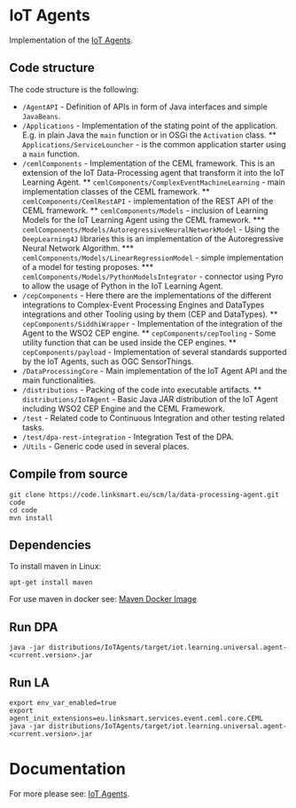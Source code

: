 IoT Agents
===================

Implementation of the [IoT Agents](https://docs.linksmart.eu/display/LA).

## Code structure

The code structure is the following:

* `/AgentAPI` - Definition of APIs in form of Java interfaces and simple `JavaBeans`.
* `/Applications` - Implementation of the stating point of the application. E.g. in plain Java the `main` function or in OSGi the `Activation` class.
	** `Applications/ServiceLouncher` - is the common application starter using a `main` function. 
* `/cemlComponents` - Implementation of the CEML framework. This is an extension of the IoT Data-Processing agent that transform it into the IoT Learning Agent.
	** `cemlComponents/ComplexEventMachineLearning` - main implementation classes of the CEML framework. 
	** `cemlComponents/CemlRestAPI` - implementation of the REST API of the CEML framework. 
	** `cemlComponents/Models` - inclusion of Learning Models for the IoT Learning Agent using the CEML framework. 
		*** `cemlComponents/Models/AutoregressiveNeuralNetworkModel` - Using the `DeepLearning4J` libraries this is an implementation of the Autoregressive Neural Network Algorithm.
		*** `cemlComponents/Models/LinearRegressionModel` - simple implementation of a model for testing proposes.
		*** `cemlComponents/Models/PythonModelsIntegrator` - connector using Pyro to allow the usage of Python in the IoT Learning Agent.
* `/cepComponents` - Here there are the implementations of the different integrations to Complex-Event Processing Engines and DataTypes integrations and other Tooling using by them (CEP and DataTypes).
	** `cepComponents/SiddhiWrapper` - Implementation of the integration of the Agent to the WSO2 CEP engine. 
	** `cepComponents/cepTooling` - Some utility function that can be used inside the CEP engines. 
	** `cepComponents/payload` - Implementation of several standards supported by the IoT Agents, such as OGC SensorThings. 
* `/DataProcessingCore` - Main implementation of the IoT Agent API and the main functionalities.
* `/distributions` - Packing of the code into executable artifacts.
	** `distributions/IoTAgent` - Basic Java JAR distribution of the IoT Agent including WSO2 CEP Engine and the CEML Framework. 
* `/test` - Related code to Continuous Integration and other testing related tasks.
* `/test/dpa-rest-integration` - Integration Test of the DPA.
* `/Utils` - Generic code used in several places.

## Compile from source

```
git clone https://code.linksmart.eu/scm/la/data-processing-agent.git code
cd code
mvn install 
```

## Dependencies
To install maven in Linux:

```
apt-get install maven
```

For use maven in docker see: [Maven Docker Image](https://hub.docker.com/_/maven/)

## Run DPA
```
java -jar distributions/IoTAgents/target/iot.learning.universal.agent-<current.version>.jar
```

## Run LA
```
export env_var_enabled=true
export agent_init_extensions=eu.linksmart.services.event.ceml.core.CEML
java -jar distributions/IoTAgents/target/iot.learning.universal.agent-<current.version>.jar
```
# Documentation 
For more please see: [IoT Agents](https://docs.linksmart.eu/display/LA).
